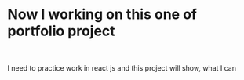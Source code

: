 <h1>Now I working on this one of portfolio project</h1>
<br>
<p>I need to practice work in react js and this project will show, what I can </p>
